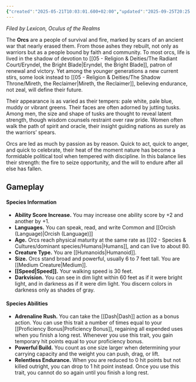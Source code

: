 ```yaml
---
{"created":"2025-05-21T10:03:01.600+02:00","updated":"2025-09-25T20:25:52.000+02:00","cssclasses":null,"tags":null,"dg-publish":true,"permalink":"/02-species-and-cultures/dominant-species/orcs/","dgPassFrontmatter":true}
---
```


_Filed by Lexicon, Oculus of the Realms_

The **Orcs** are a people of survival and fire, marked by scars of an ancient war that nearly erased them. From those ashes they rebuilt, not only as warriors but as a people bound by faith and community. To most orcs, life is lived in the shadow of devotion to [[05 - Religion & Deities/The Radiant Court/Eryndel, the Bright Blade\|Eryndel, the Bright Blade]], patron of renewal and victory. Yet among the younger generations a new current stirs, some look instead to [[05 - Religion & Deities/The Shadow Throne/Mireth, the Reclaimer\|Mireth, the Reclaimer]], believing endurance, not zeal, will define their future.

Their appearance is as varied as their tempers: pale white, pale blue, muddy or vibrant greens. Their faces are often adorned by jutting tusks. Among men, the size and shape of tusks are thought to reveal latent strength, though wisdom counsels restraint over raw pride. Women often walk the path of spirit and oracle, their insight guiding nations  as surely as the warriors’ spears.

Orcs are led as much by passion as by reason. Quick to act, quick to anger, and quick to celebrate, their heat of the moment nature has become a formidable political tool when tempered with discipline. In this balance lies their strength: the fire to seize opportunity, and the will to endure after all else has fallen.

## Gameplay
#### Species Information
- **Ability Score Increase.** You may increase one ability score by +2 and another by +1.
- **Languages.** You can speak, read, and write Common and [[Orcish (Language)\|Orcish (Language)]]
- **Age.** Orcs reach physical maturity at the same rate as [[02 - Species & Cultures/dominant species/Humans\|Humans]], and can live to about 80.
- **Creature Type.** You are [[Humanoids\|Humanoid]].
- **Size.** Orcs stand broad and powerful, usually 6 to 7 feet tall. You are [[Medium Creature\|Medium]].
- **[[Speed\|Speed]].** Your walking speed is 30 feet.
- **Darkvision.** You can see in dim light within 60 feet as if it were bright light, and in darkness as if it were dim light. You discern colors in darkness only as shades of gray.

#### Species Abilities
- **Adrenaline Rush.** You can take the [[Dash\|Dash]] action as a bonus action. You can use this trait a number of times equal to your [[Proficiency Bonus\|Proficiency Bonus]], regaining all expended uses when you finish a long rest. Whenever you use this trait, you gain temporary hit points equal to your proficiency bonus.
- **Powerful Build.** You count as one size larger when determining your carrying capacity and the weight you can push, drag, or lift.
- **Relentless Endurance.** When you are reduced to 0 hit points but not killed outright, you can drop to 1 hit point instead. Once you use this trait, you cannot do so again until you finish a long rest.
